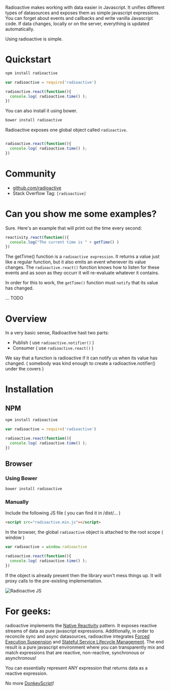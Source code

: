 Radioactive makes working with data easier in Javascript. It unifies different types of datasources and exposes them as simple javascript expressions. You can forget about events and callbacks and write vanilla Javascript code. If data changes, locally or on the server, everything is updated automatically.

Using radioactive is simple.

# Quickstart

```bash
npm install radioactive
```

```javascript
var radioactive = require('radioactive')

radioactive.react(function(){
  console.log( radioactive.time() );
})
```

You can also install it using bower.

```bash
bower install radioactive
```

Radioactive exposes one global object called `radioactive`.

```javascript

radioactive.react(function(){
  console.log( radioactive.time() );
})
```

# Community

* [github.com/radioactive](https://github.com/radioactive)
* Stack Overflow Tag: `[radioactive]`



# Can you show me some examples?

Sure. Here's an example that will print out the time every second:

```javascript
reactivity.react(function(){
  console.log("The current time is " + getTime() )
})
```

The getTime() function is a `radioactive expression`. It returns a value just like a regular function, but it also emits an event whenever its value changes. The `radioactive.react()` function knows how to listen for these events and as soon as they occurr it will re-evaluate whatever it contains.

In order for this to work, the `getTime()` function must `notify` that its value has changed.

... TODO

# Overview

In a very basic sense, Radioactive hast two parts:

* Publish ( use `radioactive.notifier()` )
* Consumer ( use `radioactive.react()` )

We say that a function is radioactive if it can notify us when its value has changed.
( somebody was kind enough to create a radioactive.notifier() under the covers )

# Installation

## NPM

```bash
npm install radioactive
```

```javascript
var radioactive = require('radioactive')

radioactive.react(function(){
  console.log( radioactive.time() );
})
```

## Browser

### Using Bower

```bash
bower install radioactive
```

### Manually

Include the following JS file ( you can find it in /dist/... )

```html
<script src="radioactive.min.js"></script>
```

In the browser, the global `radioactive` object is attached to the root scope ( window )

```javascript
var radioactive = window.radioactive

radioactive.react(function(){
  console.log( radioactive.time() );
})
```

If the object is already present then the library won't mess things up.
It will proxy calls to the pre-existing implementation.


![Radioactive JS](https://dl.dropboxusercontent.com/u/497895/radioactivejs.org/radioactive-js-logo.png "Radioactive JS")



# For geeks:

radioactive implements the [Native Reactivity](https://github.com/aldonline/reactivity/wiki/Native-Reactivity) pattern. It exposes reactive streams of data as pure javascript expressions.
Additionally, in order to reconcile sync and async datasources, radioactive integrates [Forced Execution Suspension](https://github.com/aldonline/reactivity/wiki/Forced-Execution-Suspension) and [Stateful Service Lifecycle Management](https://github.com/aldonline/reactivity/wiki/Stateful-Service-Lifecycle-Management).
The end result is a pure javascript environment where you can transparently mix and match expressions that are reactive, non-reactive, synchronous or asynchronous!

You can essentially represent ANY expression that returns data as a reactive expression.

No more [DonkeyScript](https://www.donkeyscript.org/)!

